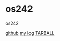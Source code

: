 # os242

os242

[github](https://github.com/mir4na/os242)    [my log](https://mir4na.github.io/os242/TXT/mylog.txt)    [TARBALL](https://os.vlsm.org/Log/mir4na.tar.xz.txt)
